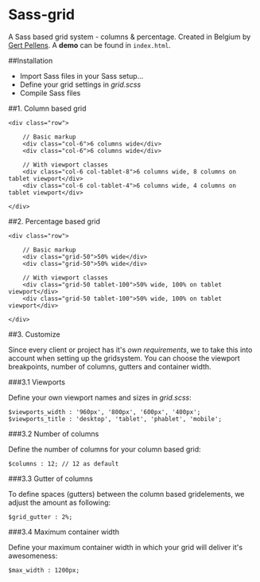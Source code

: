 # Sass-grid
A Sass based grid system - columns &amp; percentage. Created in Belgium by [Gert Pellens](http://twitter.com/gpellens). A **demo** can be found in `index.html`.

##Installation

* Import Sass files in your Sass setup...
* Define your grid settings in *grid.scss*
* Compile Sass files

##1. Column based grid

    <div class="row">

        // Basic markup
        <div class="col-6">6 columns wide</div>
        <div class="col-6">6 columns wide</div>

        // With viewport classes
        <div class="col-6 col-tablet-8">6 columns wide, 8 columns on tablet viewport</div>
        <div class="col-6 col-tablet-4">6 columns wide, 4 columns on tablet viewport</div>

    </div>

##2. Percentage based grid

    <div class="row">

        // Basic markup
        <div class="grid-50">50% wide</div>
        <div class="grid-50">50% wide</div>

        // With viewport classes
        <div class="grid-50 tablet-100">50% wide, 100% on tablet viewport</div>
        <div class="grid-50 tablet-100">50% wide, 100% on tablet viewport</div>

    </div>

##3. Customize

Since every client or project has it's *own requirements*, we to take this into account when setting up the gridsystem. You can choose the viewport breakpoints, number of columns, gutters and container width.

###3.1 Viewports

Define your own viewport names and sizes in *grid.scss*:

    $viewports_width : '960px', '800px', '600px', '400px';
    $viewports_title : 'desktop', 'tablet', 'phablet', 'mobile';

###3.2 Number of columns

Define the number of columns for your column based grid:

	$columns : 12; // 12 as default

###3.3 Gutter of columns

To define spaces (gutters) between the column based gridelements, we adjust the amount as following:

	$grid_gutter : 2%;

###3.4 Maximum container width

Define your maximum container width in which your grid will deliver it's awesomeness:

	$max_width : 1200px;
